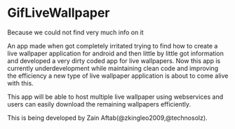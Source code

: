 # GifLiveWallpaper
Because we could not find very much info on it

An app made when got completely irritated trying to find how to create a live wallpaper application for android and then little by little got information and developed a very dirty coded app for live wallpapers. Now this app is currently underdevelopment while maintaining clean code and improving the efficiency a new type of live wallpaper application is about to come alive with this.

This app will be able to host multiple live wallpaper using webservices and users can easily download the remaining wallpapers efficiently.

This is being developed by Zain Aftab(@zkingleo2009,@technosolz). 
